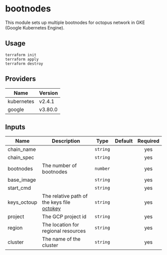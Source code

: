 # bootnodes

This module sets up multiple bootnodes for octopus network in GKE (Google Kubernetes Engine).

## Usage

```
terraform init
terraform apply
terraform destroy
```

## Providers

| Name | Version |
|------|---------|
| kubernetes | v2.4.1 |
| google | v3.80.0 |


## Inputs

| Name | Description | Type | Default | Required |
|------|-------------|------|---------|:--------:|
| chain\_name | | `string` | | yes |
| chain\_spec | | `string` | | yes |
| bootnodes | The number of bootnodes | `number` | | yes |
| base\_image | | `string` | | yes |
| start\_cmd | | `string` | | yes |
| keys\_octoup | The relative path of the keys file [octokey](https://github.com/octopus-network/octokey) | `string` | | yes |
| project | The GCP project id | `string` | | yes |
| region | The location for regional resources | `string` | | yes |
| cluster | The name of the cluster | `string` | | yes |
